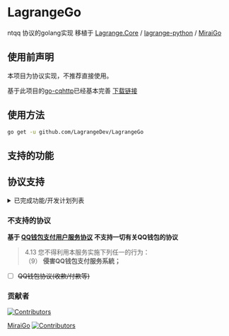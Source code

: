 # LagrangeGo
ntqq 协议的golang实现 移植于 [Lagrange.Core](https://github.com/KonataDev/Lagrange.Core) /
[lagrange-python](https://github.com/LagrangeDev/lagrange-python) / [MiraiGo](https://github.com/Mrs4s/MiraiGo)

## 使用前声明
本项目为协议实现，不推荐直接使用。

基于此项目的[go-cqhttp](https://github.com/LagrangeDev/go-cqhttp)已经基本完善 [下载链接](https://github.com/LagrangeDev/go-cqhttp/actions/workflows/ci.yml)

## 使用方法

```bash
go get -u github.com/LagrangeDev/LagrangeGo
```

## 支持的功能

## 协议支持

<details>
  <summary>已完成功能/开发计划列表</summary>

**登录**
- [x] ~~账号密码登录~~
- [x] 二维码登录
- [ ] 验证码提交
- [ ] 设备锁验证
- [ ] 错误信息解析

**消息类型**
- [x] 文本
- [x] 图片
- [x] 语音
- [x] 表情
- [x] At
- [x] 回复
- [ ] 长消息(仅群聊/私聊)
- [ ] 链接分享
- [x] 小程序(暂只支持RAW)
- [ ] 短视频
- [x] 合并转发
- [x] 私聊文件&群文件(上传与接收信息)

**事件**
- [x] 好友消息
- [x] 群消息
- [ ] 临时会话消息
- [x] 登录号加群
- [x] 登录号退群(包含T出)
- [x] 新成员进群/退群
- [x] 群/好友消息撤回
- [x] 群禁言
- [ ] 群成员权限变更
- [x] 收到邀请进群通知
- [x] 收到其他用户进群请求
- [ ] 新好友
- [x] 新好友请求
- [ ] 客户端离线
- [ ] 群提示 (戳一戳/运气王等)

**主动操作**

_为防止滥用，不支持主动邀请新成员进群_

- [x] 发送群消息
- [x] 发送好友消息
- [ ] 发送临时会话消息
- [x] 获取/刷新群列表
- [x] 获取/刷新群成员列表
- [x] 获取/刷新好友列表
- [ ] 获取群荣誉 (龙王/群聊火焰等)
- [x] 处理加群请求
- [x] 处理被邀请加群请求
- [x] 处理好友请求
- [x] 撤回群消息
- [ ] 群公告设置
- [ ] 获取群文件下载链接
- [x] 群设置 (全体禁言/群名)
- [x] 修改群成员Card
- [x] 修改群成员头衔
- [ ] ~~群成员邀请~~
- [x] 群成员禁言/解除禁言
- [x] T出群成员
- [x] 戳一戳群友
- [ ] ~~获取陌生人信息~~

</details>

### 不支持的协议
**基于 [QQ钱包支付用户服务协议](https://www.tenpay.com/v2/html5/basic/public/agreement/protocol_mqq_pay.shtml) 不支持一切有关QQ钱包的协议**

>4.13 您不得利用本服务实施下列任一的行为：
>\
>     （9） **侵害QQ钱包支付服务系統；**

- [ ] ~~QQ钱包协议(收款/付款等)~~

### 贡献者

[![Contributors](https://contributors-img.web.app/image?repo=LagrangeDev/LagrangeGo)](https://github.com/LagrangeDev/LagrangeGo/graphs/contributors)

[MiraiGo](https://github.com/Mrs4s/MiraiGo)
[![Contributors](https://contributors-img.web.app/image?repo=Mrs4s/MiraiGo)](https://github.com/Mrs4s/MiraiGo/graphs/contributors)

